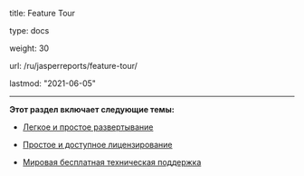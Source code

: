 title: Feature Tour

type: docs

weight: 30

url: /ru/jasperreports/feature-tour/

lastmod: "2021-06-05"

---

**Этот раздел включает следующие темы:**

- [Легкое и простое развертывание](/pdf/ru/jasperreports/easy-and-lightweight-deployment/)

- [Простое и доступное лицензирование](/pdf/ru/jasperreports/simple-and-affordable-licensing/)

- [Мировая бесплатная техническая поддержка](/pdf/ru/jasperreports/world-class-free-technical-support/)
```